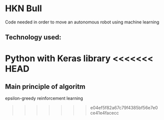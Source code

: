 # HKN Bull
Code needed in order to move an autonomous robot using machine learning

## Technology used:
Python with Keras library
<<<<<<< HEAD
=======

## Main principle of algoritm
epsilon-greedy reinforcement learning
>>>>>>> e04ef5f82a67c79f4385bf56e7e0ce41e4facecc
